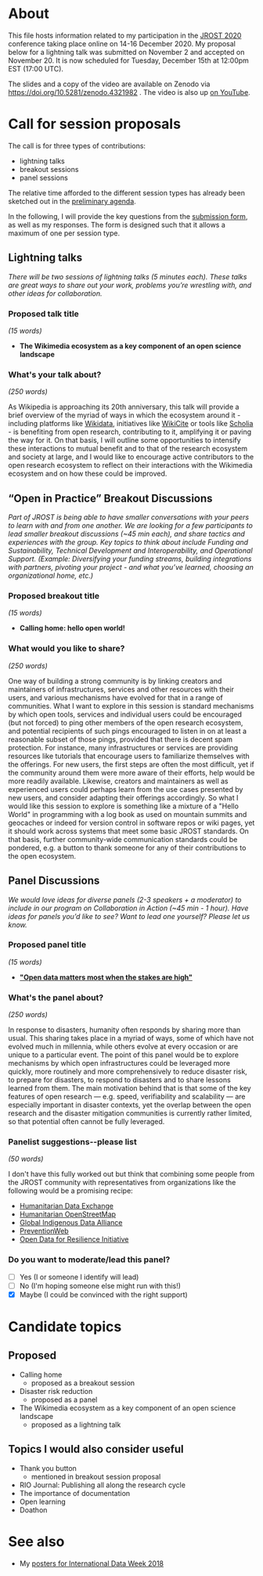 # About

This file hosts information related to my participation in the [JROST 2020](https://web.archive.org/web/20201103004144/https://investinopen.org/community/jrost-2020-conference/) conference taking place online on 14-16 December 2020. My proposal below for a lightning talk was submitted on November 2 and accepted on November 20. It is now scheduled for Tuesday, December 15th at 12:00pm EST (17:00 UTC).

The slides and a copy of the video are available on Zenodo via https://doi.org/10.5281/zenodo.4321982 . The video is also up [on YouTube](https://youtu.be/SZH7JGawsrY).

# Call for session proposals

The call is for three types of contributions:
- lightning talks
- breakout sessions
- panel sessions

The relative time afforded to the different session types has already been sketched out in the [preliminary agenda](web.archive.org/web/20201103004337/https://investinopen.org/jrost2020-agenda/). 

In the following, I will provide the key questions from the [submission form](https://docs.google.com/forms/d/e/1FAIpQLSe7iKPRgNEKGogVd9xdKNL8JzzwkYw6MuENA-rYU8AmrK2mgw/viewform?usp=sf_link), as well as my responses. The form is designed such that it allows a maximum of one per session type.

## Lightning talks

*There will be two sessions of lightning talks (5 minutes each). These talks are great ways to share out your work, problems you’re wrestling with, and other ideas for collaboration.*

### Proposed talk title

*(15 words)*

* **The Wikimedia ecosystem as a key component of an open science landscape**

### What's your talk about?

*(250 words)*

As Wikipedia is approaching its 20th anniversary, this talk will provide a brief overview of the myriad of ways in which the ecosystem around it - including platforms like [Wikidata](https://wikidata.org/), initiatives like [WikiCite](https://meta.wikimedia.org/wiki/WikiCite) or tools like [Scholia](https://scholia.toolforge.org/) - is benefiting from open research, contributing to it, amplifying it or paving the way for it. On that basis, I will outline some opportunities to intensify these interactions to mutual benefit and to that of the research ecosystem and society at large, and I would like to encourage active contributors to the open research ecosystem to reflect on their interactions with the Wikimedia ecosystem and on how these could be improved.


## “Open in Practice” Breakout Discussions

*Part of JROST is being able to have smaller conversations with your peers to learn with and from one another. We are looking for a few participants to lead smaller breakout discussions (~45 min each), and share tactics and experiences with the group. Key topics to think about include Funding and Sustainability, Technical Development and Interoperability, and Operational Support.*
*(Example: Diversifying your funding streams, building integrations with partners, pivoting your project - and what you’ve learned, choosing an organizational home, etc.)*

### Proposed breakout title 

*(15 words)*

* **Calling home: hello open world!**

### What would you like to share? 

*(250 words)*

One way of building a strong community is by linking creators and maintainers of infrastructures, services and other resources with their users, and various mechanisms have evolved for that in a range of communities. What I want to explore in this session is standard mechanisms by which open tools, services and individual users could be encouraged (but not forced) to ping other members of the open research ecosystem, and potential recipients of such pings encouraged to listen in on at least a reasonable subset of those pings, provided that there is decent spam protection. For instance, many infrastructures or services are providing resources like tutorials that encourage users to familiarize themselves with the offerings. For new users, the first steps are often the most difficult, yet if the community around them were more aware of their efforts, help would be more readily available. Likewise, creators and maintainers as well as experienced users could perhaps learn from the use cases presented by new users, and consider adapting their offerings accordingly. So what I would like this session to explore is something like a mixture of a "Hello World" in programming with a log book as used on mountain summits and geocaches or indeed for version control in software repos or wiki pages, yet it should work across systems that meet some basic JROST standards. On that basis, further community-wide communication standards could be pondered, e.g. a button to thank someone for any of their contributions to the open ecosystem.


## Panel Discussions

*We would love ideas for diverse panels (2-3 speakers + a moderator) to include in our program on Collaboration in Action (~45 min - 1 hour). Have ideas for panels you’d like to see? Want to lead one yourself? Please let us know.*


### Proposed panel title

*(15 words)*

* **["Open data matters most when the stakes are high"](https://web.archive.org/web/20150906201924/https://medium.com/@WhiteHouse/ten-years-after-katrina-new-orleans-recovery-and-what-data-had-to-do-with-it-3df0bb2467e9)**

### What's the panel about?

*(250 words)*

In response to disasters, humanity often responds by sharing more than usual. This sharing takes place in a myriad of ways, some of which have not evolved much in millennia, while others evolve at every occasion or are unique to a particular event. The point of this panel would be to explore mechanisms by which open infrastructures could be leveraged more quickly, more routinely and more comprehensively to reduce disaster risk, to prepare for disasters, to respond to disasters and to share lessons learned from them. The main motivation behind that is that some of the key features of open research &mdash; e.g. speed, verifiability and scalability &mdash; are especially important in disaster contexts, yet the overlap between the open research and the disaster mitigation communities is currently rather limited, so that potential often cannot be fully leveraged.


### Panelist suggestions--please list

*(50 words)*

I don't have this fully worked out but think that combining some people from the JROST community with representatives from organizations like the following would be a promising recipe:

- [Humanitarian Data Exchange](https://humdata.org/)
- [Humanitarian OpenStreetMap](https://www.hotosm.org/)
- [Global Indigenous Data Alliance](https://www.gida-global.org/)
- [PreventionWeb](https://www.preventionweb.net)
- [Open Data for Resilience Initiative](https://opendri.org/)

### Do you want to moderate/lead this panel?

* [ ] Yes (I or someone I identify will lead)
* [ ] No (I'm hoping someone else might run with this!)
* [X] Maybe (I could be convinced with the right support)

# Candidate topics

## Proposed 

- Calling home
  - proposed as a breakout session
- Disaster risk reduction
  - proposed as a panel
- The Wikimedia ecosystem as a key component of an open science landscape
  - proposed as a lightning talk

## Topics I would also consider useful

- Thank you button
  - mentioned in breakout session proposal
- RIO Journal: Publishing all along the research cycle
- The importance of documentation
- Open learning
- Doathon


# See also

* My [posters for International Data Week 2018](https://www.wikidata.org/wiki/User:Daniel_Mietchen/International_Data_Week_2018)
